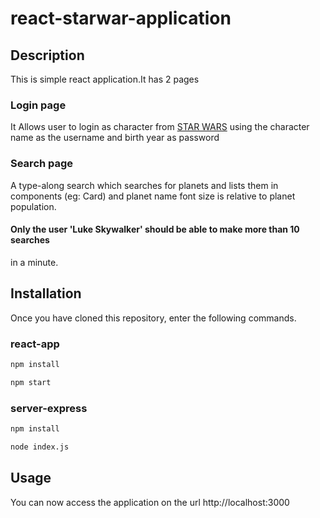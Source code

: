 # react-starwar-application
## Description
This is simple react application.It has 2 pages
### Login page
It Allows user to login as character from [STAR WARS](https://swapi.co/api/people) using the character name as the username and birth year as password
### Search page
A type-along search which searches for planets and lists them in components (eg: Card) and planet name font size is relative to planet  population.
#### Only the user 'Luke Skywalker' should be able to make more than 10 searches
in a minute.
## Installation
Once you have cloned this repository, enter the following commands.
### react-app
```sh
npm install
```
```sh
npm start
```
### server-express
```sh
npm install
```
```sh
node index.js
```
## Usage
You can now access the application on the url http://localhost:3000
